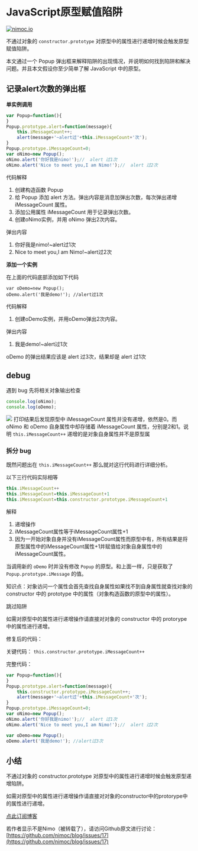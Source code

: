 # JavaScript原型赋值陷阱
[![nimoc.io](http://nimoc.io/notice/index.svg)](https://nimoc.io/notice/)

不通过对象的 `constructor.prototype` 对原型中的属性进行递增时候会触发原型赋值陷阱。

本文通过一个 Popup 弹出框来解释陷阱的出现情况，并说明如何找到陷阱和解决问题。并且本文假设你至少简单了解 JavaScript 中的原型。
## 记录alert次数的弹出框

**单实例调用**

``` js
var Popup=function(){
}
Popup.prototype.alert=function(message){
    this.iMessageCount++;
    alert(message+'~alert过'+this.iMessageCount+'次');    
}
Popup.prototype.iMessageCount=0;
var oNimo=new Popup();
oNimo.alert('你好我是nimo!');//  alert 过1次
oNimo.alert('Nice to meet you,I am Nimo!');//  alert 过2次
```

代码解释
1. 创建构造函数 Popup
2. 给 Popup 添加 alert 方法。弹出内容是消息加弹出次数，每次弹出递增 iMessageCount 属性。
3. 添加公用属性 iMessageCount 用于记录弹出次数。
4. 创建oNimo实例，并用 oNimo 弹出2次内容。

弹出内容
1. 你好我是nimo!~alert过1次
2. Nice to meet you,I am Nimo!~alert过2次

**添加一个实例**

在上面的代码底部添加如下代码

```
var oDemo=new Popup();
oDemo.alert('我是demo!'); //alert过1次  
```

代码解释
1. 创建oDemo实例，并用oDemo弹出2次内容。

弹出内容
1. 我是demo!~alert过1次

oDemo 的弹出结果应该是 alert 过3次，结果却是 alert 过1次
## debug

遇到 bug 先将相关对象输出检查

``` js
console.log(oNimo);
console.log(oDemo);
```

![](https://cloud.githubusercontent.com/assets/3949015/7004697/0f1560d4-dca2-11e4-8c19-0668203b9000.png)
打印结果后发现原型中 iMessageCount 属性并没有递增，依然是0。而 oNimo 和 oDemo 自身属性中却存储着 iMessageCount 属性，分别是2和1。说明 `this.iMessageCount++` 递增的是对象自身属性并不是原型属
### 拆分 bug

既然问题出在 `this.iMessageCount++` 那么就对这行代码进行详细分析。

以下三行代码实际相等

``` js
this.iMessageCount++
this.iMessageCount=this.iMessageCount+1
this.iMessageCount=this.constructor.prototype.iMessageCount+1
```

解释
1. 递增操作
2. iMessageCount属性等于iMessageCount属性+1
3. 因为一开始对象自身并没有iMessageCount属性而原型中有，所有结果是将原型属性中的iMessageCount属性+1并赋值给对象自身属性中的iMessageCount属性。

当调用新的 `oDemo` 时并没有修改 `Popup` 的原型。和上面一样，只是获取了 `Popup.prototype.iMessage` 的值。

知识点：对象访问一个属性会首先查找自身属性如果找不到自身属性就查找对象的 constructor 中的 prototype 中的属性（对象构造函数的原型中的属性）。

跳过陷阱

如需对原型中的属性进行递增操作请直接对对象的 constructor 中的 protorype 中的属性进行递增。

修复后的代码：

关键代码： `this.constructor.prototype.iMessageCount++`

完整代码：

``` js
var Popup=function(){
}
Popup.prototype.alert=function(message){
    this.constructor.prototype.iMessageCount++;
    alert(message+'~alert过'+this.iMessageCount+'次');    
}
Popup.prototype.iMessageCount=0;
var oNimo=new Popup();
oNimo.alert('你好我是nimo!');//  alert 过1次
oNimo.alert('Nice to meet you,I am Nimo!');//  alert 过2次

var oDemo=new Popup();
oDemo.alert('我是demo!'); //alert过3次
```
## 小结

不通过对象的 constructor.prototype 对原型中的属性进行递增时候会触发原型递增陷阱。

如需对原型中的属性进行递增操作请直接对对象的constructor中的protorype中的属性进行递增。


[点此订阅博客](https://github.com/nimoc/blog/issues/15)

若作者显示不是Nimo（被转载了），请访问Github原文进行讨论：[https://github.com/nimoc/blog/issues/17](https://github.com/nimoc/blog/issues/17)
